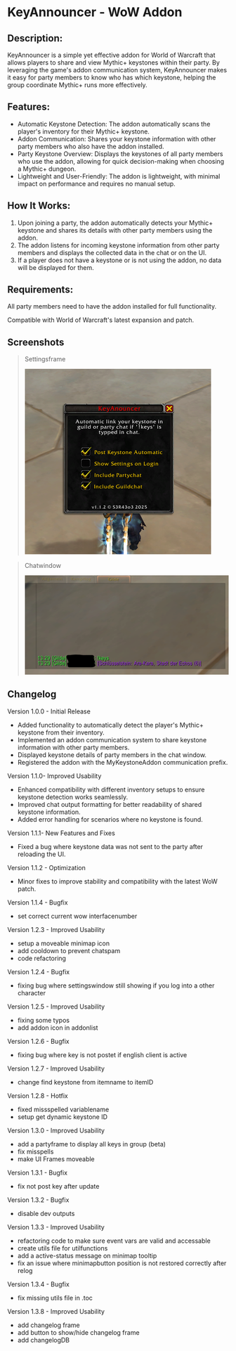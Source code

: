 # KeyAnnouncer - WoW Addon

## Description:
KeyAnnouncer is a simple yet effective addon for World of Warcraft that allows players to share and view Mythic+ keystones within their party. By leveraging the game's addon communication system, KeyAnnouncer makes it easy for party members to know who has which keystone, helping the group coordinate Mythic+ runs more effectively.

## Features:
- Automatic Keystone Detection: The addon automatically scans the player's inventory for their Mythic+ keystone.
- Addon Communication: Shares your keystone information with other party members who also have the addon installed.
- Party Keystone Overview: Displays the keystones of all party members who use the addon, allowing for quick decision-making when choosing a Mythic+ dungeon.
- Lightweight and User-Friendly: The addon is lightweight, with minimal impact on performance and requires no manual setup.

## How It Works:
1. Upon joining a party, the addon automatically detects your Mythic+ keystone and shares its details with other party members using the addon.
2. The addon listens for incoming keystone information from other party members and displays the collected data in the chat or on the UI.
3. If a player does not have a keystone or is not using the addon, no data will be displayed for them.

## Requirements:
All party members need to have the addon installed for full functionality.

Compatible with World of Warcraft's latest expansion and patch.

## Screenshots
> Settingsframe
> 
> ![KeyAnouncer Settingswindow](https://github.com/sera619/KeyAnouncer/blob/main/Icons/KeyAnnouncer_UI.png?raw=true)


> Chatwindow
>
> ![KeyAnouncer Chat](https://github.com/sera619/KeyAnouncer/blob/main/Icons/KeyAnnouncer_Chat.png?raw=true)

## Changelog

Version 1.0.0 - Initial Release
- Added functionality to automatically detect the player's Mythic+ keystone from their inventory.
- Implemented an addon communication system to share keystone information with other party members.
- Displayed keystone details of party members in the chat window.
- Registered the addon with the MyKeystoneAddon communication prefix.

Version 1.1.0- Improved Usability
- Enhanced compatibility with different inventory setups to ensure keystone detection works seamlessly.
- Improved chat output formatting for better readability of shared keystone information.
- Added error handling for scenarios where no keystone is found.

Version 1.1.1- New Features and Fixes
- Fixed a bug where keystone data was not sent to the party after reloading the UI.

Version 1.1.2 - Optimization
- Minor fixes to improve stability and compatibility with the latest WoW patch.
  
Version 1.1.4 - Bugfix
- set correct current wow interfacenumber

Version 1.2.3 - Improved Usability
- setup a moveable minimap icon
- add cooldown to prevent chatspam
- code refactoring

Version 1.2.4 - Bugfix
- fixing bug where settingswindow still showing if you log into a other character

Version 1.2.5 - Improved Usability
- fixing some typos
- add addon icon in addonlist

Version 1.2.6 - Bugfix
- fixing bug where key is not postet if english client is active

Version 1.2.7 - Improved Usability
- change find keystone from itemname to itemID

Version 1.2.8 - Hotfix
- fixed missspelled variablename
- setup get dynamic keystone ID

Version 1.3.0 - Improved Usability
- add a partyframe to display all keys in group (beta)
- fix misspells
- make UI Frames moveable

Version 1.3.1 - Bugfix
- fix not post key after update

Version 1.3.2 - Bugfix
- disable dev outputs

Version 1.3.3 - Improved Usability
- refactoring code to make sure event vars are valid and accessable
- create utils file for utilfunctions
- add a active-status message on minimap tooltip
- fix an issue where minimapbutton position is not restored correctly after relog

Version 1.3.4 - Bugfix
- fix missing utils file in .toc

Version 1.3.8 - Improved Usability
- add changelog frame
- add button to show/hide changelog frame
- add changelogDB